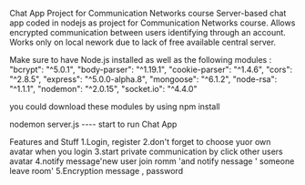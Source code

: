 Chat App Project for Communication Networks course
Server-based chat app coded in nodejs as project for Communication Networks course. Allows encrypted communication between users identifying through an account. Works only on local nework due to lack of free available central server.

Make sure to have Node.js installed as well as the following modules :
    "bcrypt": "^5.0.1",
    "body-parser": "^1.19.1",
    "cookie-parser": "^1.4.6",
    "cors": "^2.8.5",
    "express": "^5.0.0-alpha.8",
    "mongoose": "^6.1.2",
    "node-rsa": "^1.1.1",
    "nodemon": "^2.0.15",
    "socket.io": "^4.4.0"

you could download these modules by using npm install 

nodemon server.js   ---- start to run Chat App

Features and Stuff
1.Login, register
2.don't forget to choose yuor own avatar when you login
3.start private communication by click other users avatar
4.notify message'new user join romm 'and notify nessage ' someone leave room'
5.Encryption message , password 
